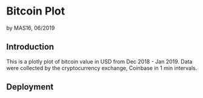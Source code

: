 # Bitcoin Plot
by MAS16, 06/2019

## Introduction
This is a plotly plot of bitcoin value in USD from Dec 2018 - Jan 2019. Data were collected by the cryptocurrency exchange, Coinbase in 1 min intervals.

## Deployment
